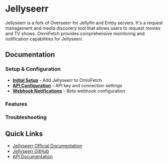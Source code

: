 # Jellyseerr

Jellyseerr is a fork of Overseerr for Jellyfin and Emby servers. It's a request
management and media discovery tool that allows users to request movies and TV shows.
OmniFetch provides comprehensive monitoring and notification capabilities for Jellyseerr.

## Documentation

### Setup & Configuration

- **[Initial Setup](setup.md)** - Add Jellyseerr to OmniFetch
- **[API Configuration](setup.md)** - API key and connection settings
- **[Webhook Notifications](webhooks.md)** - Beta webhook configuration

### Features

### Troubleshooting

## Quick Links

- [Jellyseerr Official Documentation](https://docs.jellyseerr.dev/)
- [Jellyseerr GitHub](https://github.com/Fallenbagel/jellyseerr)
- [API Documentation](https://docs.jellyseerr.dev/api)